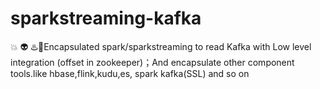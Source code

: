 # sparkstreaming-kafka
:boom: :alien: :hotsprings::rocket:Encapsulated spark/sparkstreaming to read Kafka with Low level integration (offset in zookeeper)；And encapsulate other component tools.like hbase,flink,kudu,es, spark kafka(SSL) and so on
